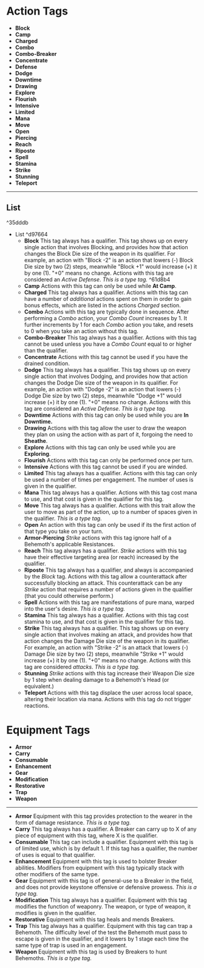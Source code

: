 # Action Tags 
- **Block**
- **Camp**
- **Charged**
- **Combo**
- **Combo-Breaker**
- **Concentrate**
- **Defense**
- **Dodge**
- **Downtime**
- **Drawing**
- **Explore**
- **Flourish**
- **Intensive**
- **Limited**
- **Mana**
- **Move**
- **Open**
- **Piercing**
- **Reach**
- **Riposte**
- **Spell**
- **Stamina**
- **Strike** 
- **Stunning**
- **Teleport**

---
## List

^35dddb

- List ^d97664
	- **Block** This tag always has a qualifier. This tag shows up on every single action that involves Blocking, and provides how that action changes the Block Die size of the weapon in its qualifier. For example, an action with "Block -2" is an action that lowers (-) Block Die size by two (2) steps, meanwhile "Block +1" would increase (+) it by one (1). "+0" means no change. Actions with this tag are considered an *Active Defense*. *This is a type tag.* ^61d8b4
	- **Camp** Actions with this tag can only be used while **At Camp**.
	- **Charged** This tag always has a qualifier. Actions with this tag can have a number of *additional* actions spent on them in order to gain bonus effects, which are listed in the actions *Charged* section.  
	- **Combo** Actions with this tag are typically done in sequence. After performing a *Combo* action, your *Combo Count* increases by 1. It further increments by 1 for each *Combo* action you take, and resets to 0 when you take an action without this tag.
	- **Combo-Breaker** This tag always has a qualifier. Actions with this tag cannot be used unless you have a *Combo Count* equal to or higher than the qualifier. 
	- **Concentrate** Actions with this tag cannot be used if you have the drained condition.
	- **Dodge** This tag always has a qualifier. This tag shows up on every single action that involves Dodging, and provides how that action changes the Dodge Die size of the weapon in its qualifier. For example, an action with "Dodge -2" is an action that lowers (-) Dodge Die size by two (2) steps, meanwhile "Dodge +1" would increase (+) it by one (1). "+0" means no change. Actions with this tag are considered an *Active Defense*. *This is a type tag.*
	- **Downtime** Actions with this tag can only be used while you are **In Downtime.**
	- **Drawing** Actions with this tag allow the user to draw the weapon they plan on using the action with as part of it, forgoing the need to **Sheathe**.
	- **Explore** Actions with this tag can only be used while you are **Exploring**.
	- **Flourish** Actions with this tag can only be performed once per turn. 
	- **Intensive** Actions with this tag cannot be used if you are winded.
	- **Limited** This tag always has a qualifier. Actions with this tag can only be used a number of times per engagement. The number of uses is given in the qualifier.
	- **Mana** This tag always has a qualifier. Actions with this tag cost mana to use, and that cost is given in the qualifier for this tag. 
	- **Move** This tag always has a qualifier. Actions with this trait allow the user to move as part of the action, up to a number of spaces given in the qualifier. *This is a type tag.*
	- **Open** An action with this tag can only be used if its the first action of that type you take on your turn. 
	- **Armor-Piercing** *Strike* actions with this tag ignore half of a Behemoth's applicable Resistances.
	- **Reach** This tag always has a qualifier. *Strike* actions with this tag have their effective targeting area (or reach) increased by the qualifier.
	- **Riposte** This tag always has a qualifier, and always is accompanied by the *Block* tag. Actions with this tag allow a counterattack after successfully blocking an attack. This counterattack can be any *Strike* action that requires a number of actions given in the qualifier (that you could otherwise perform.)
	- **Spell** Actions with this tag are manifestations of pure mana, warped into the user's desire. *This is a type tag.*
	- **Stamina** This tag always has a qualifier. Actions with this tag cost stamina to use, and that cost is given in the qualifier for this tag. 
	- **Strike** This tag always has a qualifier. This tag shows up on every single action that involves making an attack, and provides how that action changes the Damage Die size of the weapon in its qualifier. For example, an action with "Strike -2" is an attack that lowers (-) Damage Die size by two (2) steps, meanwhile "Strike +1" would increase (+) it by one (1). "+0" means no change. Actions with this tag are considered *attacks*. *This is a type tag.*
	- **Stunning** *Strike* actions with this tag increase their Weapon Die size by 1 step when dealing damage to a Behemoth's Head (or equivalent.)
	- **Teleport** Actions with this tag displace the user across local space, altering their location via mana. Actions with this tag do not trigger reactions.
# Equipment Tags 
- **Armor**
- **Carry**
- **Consumable**
- **Enhancement**
- **Gear**
- **Modification**
- **Restorative**
- **Trap**
- **Weapon**
---
- **Armor** Equipment with this tag provides protection to the wearer in the form of damage resistance. *This is a type tag.*
- **Carry** This tag always has a qualifier. A Breaker can carry up to X of any piece of equipment with this tag, where X is the qualifier. 
- **Consumable** This tag can include a qualifier. Equipment with this tag is of limited use, which is by default 1. If this tag has a qualifier, the number of uses is equal to that qualifier. 
- **Enhancement** Equipment with this tag is used to bolster Breaker abilities. Modifiers from equipment with this tag typically stack with other modifiers of the same type.
- **Gear** Equipment with this tag is of general-use to a Breaker in the field, and does not provide keystone offensive or defensive prowess. *This is a type tag.*
- **Modification** This tag always has a qualifier. Equipment with this tag modifies the function of weaponry. The weapon, or type of weapon, it modifies is given in the qualifier.
- **Restorative** Equipment with this tag heals and mends Breakers. 
- **Trap** This tag always has a qualifier. Equipment with this tag can trap a Behemoth. The difficulty level of the test the Behemoth must pass to escape is given in the qualifier, and it lowers by 1 stage each time the same type of trap is used in an engagement.
- **Weapon** Equipment with this tag is used by Breakers to hunt Behemoths. *This is a type tag.*